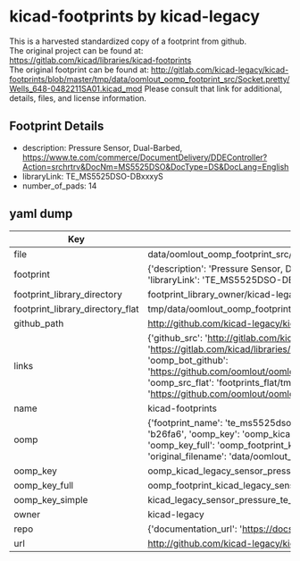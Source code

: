 # kicad-footprints by kicad-legacy  
This is a harvested standardized copy of a footprint from github.  
The original project can be found at:  
https://gitlab.com/kicad/libraries/kicad-footprints  
The original footprint can be found at:
http://gitlab.com/kicad-legacy/kicad-footprints/blob/master/tmp/data/oomlout_oomp_footprint_src/Socket.pretty/Wells_648-0482211SA01.kicad_mod
Please consult that link for additional, details, files, and license information.  
## Footprint Details
* description: Pressure Sensor, Dual-Barbed, https://www.te.com/commerce/DocumentDelivery/DDEController?Action=srchrtrv&DocNm=MS5525DSO&DocType=DS&DocLang=English  
* libraryLink: TE_MS5525DSO-DBxxxyS  
* number_of_pads: 14  
## yaml dump  
| Key | Value |  
| --- | --- |  
| file | data/oomlout_oomp_footprint_src/kicad-footprints/Sensor_Pressure.pretty/TE_MS5525DSO-DBxxxyS.kicad_mod |  
| footprint | {'description': 'Pressure Sensor, Dual-Barbed, https://www.te.com/commerce/DocumentDelivery/DDEController?Action=srchrtrv&DocNm=MS5525DSO&DocType=DS&DocLang=English', 'libraryLink': 'TE_MS5525DSO-DBxxxyS', 'number_of_pads': 14} |  
| footprint_library_directory | footprint_library_owner/kicad-legacy_kicad-footprints |  
| footprint_library_directory_flat | tmp/data/oomlout_oomp_footprint_src/footprints_flat/kicad_legacy_sensor_pressure_te_ms5525dso_dbxxxys/working |  
| github_path | http://github.com/kicad-legacy/kicad-footprints/blob/master/tmp/data/oomlout_oomp_footprint_src/Sensor_Pressure.pretty/TE_MS5525DSO-DBxxxyS.kicad_mod |  
| links | {'github_src': 'http://gitlab.com/kicad-legacy/kicad-footprints/blob/master/tmp/data/oomlout_oomp_footprint_src/Socket.pretty/Wells_648-0482211SA01.kicad_mod', 'github_src_repo': 'https://gitlab.com/kicad/libraries/kicad-footprints', 'oomp_bot': 'tmp/data/oomlout_oomp_footprint_src/footprints/kicad_legacy_sensor_pressure_te_ms5525dso_dbxxxys/working', 'oomp_bot_github': 'https://github.com/oomlout/oomlout_oomp_footprint_bot/tree/main/tmp/data/oomlout_oomp_footprint_src/footprints/kicad_legacy_sensor_pressure_te_ms5525dso_dbxxxys/working', 'oomp_src_flat': 'footprints_flat/tmp/data/oomlout_oomp_footprint_src/footprints_flat/kicad_legacy_sensor_pressure_te_ms5525dso_dbxxxys/working', 'oomp_src_flat_github': 'https://github.com/oomlout/oomlout_oomp_footprint_src/tree/main/tmp/data/oomlout_oomp_footprint_src/footprints_flat/kicad_legacy_sensor_pressure_te_ms5525dso_dbxxxys/working'} |  
| name | kicad-footprints |  
| oomp | {'footprint_name': 'te_ms5525dso_dbxxxys', 'library_name': 'sensor_pressure', 'md5': 'b26fa62cf25af680de4abd4c467ba38c', 'md5_10': 'b26fa62cf2', 'md5_5': 'b26fa', 'md5_6': 'b26fa6', 'oomp_key': 'oomp_kicad_legacy_sensor_pressure_te_ms5525dso_dbxxxys', 'oomp_key_extra': 'oomp_footprint_kicad_legacy_sensor_pressure_te_ms5525dso_dbxxxys', 'oomp_key_full': 'oomp_footprint_kicad_legacy_sensor_pressure_te_ms5525dso_dbxxxys_b26fa6', 'oomp_key_simple': 'kicad_legacy_sensor_pressure_te_ms5525dso_dbxxxys', 'original_filename': 'data/oomlout_oomp_footprint_src/kicad-footprints/Sensor_Pressure.pretty/TE_MS5525DSO-DBxxxyS.kicad_mod', 'owner_name': 'kicad_legacy'} |  
| oomp_key | oomp_kicad_legacy_sensor_pressure_te_ms5525dso_dbxxxys |  
| oomp_key_full | oomp_footprint_kicad_legacy_sensor_pressure_te_ms5525dso_dbxxxys |  
| oomp_key_simple | kicad_legacy_sensor_pressure_te_ms5525dso_dbxxxys |  
| owner | kicad-legacy |  
| repo | {'documentation_url': 'https://docs.github.com/rest/repos/repos#get-a-repository', 'message': 'Not Found'} |  
| url | http://github.com/kicad-legacy/kicad-footprints |  

